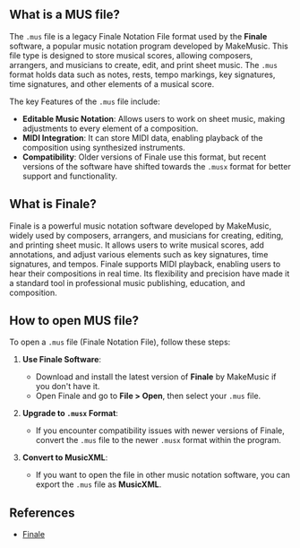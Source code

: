 ## What is a MUS file?

The `.mus` file is a legacy Finale Notation File format used by the **Finale** software, a popular music notation program developed by MakeMusic. This file type is designed to store musical scores, allowing composers, arrangers, and musicians to create, edit, and print sheet music. The `.mus` format holds data such as notes, rests, tempo markings, key signatures, time signatures, and other elements of a musical score.

The key Features of the `.mus` file include:

-   **Editable Music Notation**: Allows users to work on sheet music, making adjustments to every element of a composition.
-   **MIDI Integration**: It can store MIDI data, enabling playback of the composition using synthesized instruments.
-   **Compatibility**: Older versions of Finale use this format, but recent versions of the software have shifted towards the `.musx` format for better support and functionality.

## What is Finale?

Finale is a powerful music notation software developed by MakeMusic, widely used by composers, arrangers, and musicians for creating, editing, and printing sheet music. It allows users to write musical scores, add annotations, and adjust various elements such as key signatures, time signatures, and tempos. Finale supports MIDI playback, enabling users to hear their compositions in real time. Its flexibility and precision have made it a standard tool in professional music publishing, education, and composition.

## How to open MUS file?

To open a `.mus` file (Finale Notation File), follow these steps:

1.  **Use Finale Software**:
    
    -   Download and install the latest version of **Finale** by MakeMusic if you don't have it.
    -   Open Finale and go to **File > Open**, then select your `.mus` file.
2.  **Upgrade to `.musx` Format**:
    
    -   If you encounter compatibility issues with newer versions of Finale, convert the `.mus` file to the newer `.musx` format within the program.
3.  **Convert to MusicXML**:
    
    -   If you want to open the file in other music notation software, you can export the `.mus` file as **MusicXML**.

## References
- [Finale](https://en.wikipedia.org/wiki/Finale_(scorewriter))
